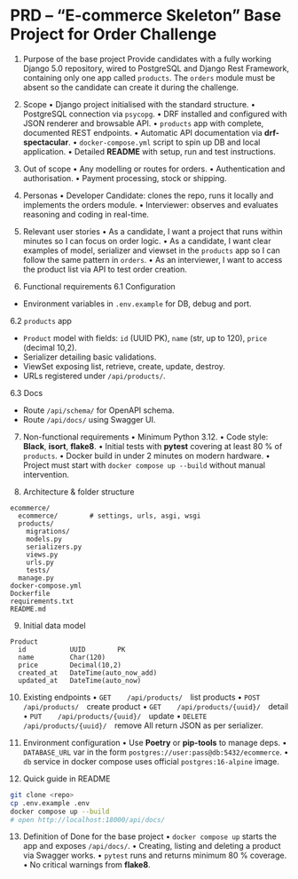 # PRD – “E-commerce Skeleton” Base Project for Order Challenge

1. Purpose of the base project
Provide candidates with a fully working Django 5.0 repository, wired to PostgreSQL and Django Rest Framework, containing only one app called `products`. The `orders` module must be absent so the candidate can create it during the challenge.

2. Scope
•  Django project initialised with the standard structure.
•  PostgreSQL connection via `psycopg`.
•  DRF installed and configured with JSON renderer and browsable API.
•  `products` app with complete, documented REST endpoints.
•  Automatic API documentation via **drf-spectacular**.
•  `docker-compose.yml` script to spin up DB and local application.
•  Detailed **README** with setup, run and test instructions.

3. Out of scope
•  Any modelling or routes for orders.
•  Authentication and authorisation.
•  Payment processing, stock or shipping.

4. Personas
•  Developer Candidate: clones the repo, runs it locally and implements the orders module.
•  Interviewer: observes and evaluates reasoning and coding in real-time.

5. Relevant user stories
•  As a candidate, I want a project that runs within minutes so I can focus on order logic.
•  As a candidate, I want clear examples of model, serializer and viewset in the `products` app so I can follow the same pattern in `orders`.
•  As an interviewer, I want to access the product list via API to test order creation.

6. Functional requirements
6.1 Configuration
- Environment variables in `.env.example` for DB, debug and port.

6.2 `products` app
- `Product` model with fields: `id` (UUID PK), `name` (str, up to 120), `price` (decimal 10,2).
- Serializer detailing basic validations.
- ViewSet exposing list, retrieve, create, update, destroy.
- URLs registered under `/api/products/`.

6.3 Docs
- Route `/api/schema/` for OpenAPI schema.
- Route `/api/docs/` using Swagger UI.

7. Non-functional requirements
•  Minimum Python 3.12.
•  Code style: **Black**, **isort**, **flake8**.
•  Initial tests with **pytest** covering at least 80 % of `products`.
•  Docker build in under 2 minutes on modern hardware.
•  Project must start with `docker compose up --build` without manual intervention.

8. Architecture & folder structure
```
ecommerce/
  ecommerce/        # settings, urls, asgi, wsgi
  products/
    migrations/
    models.py
    serializers.py
    views.py
    urls.py
    tests/
  manage.py
docker-compose.yml
Dockerfile
requirements.txt
README.md
```

9. Initial data model
```
Product
  id           UUID        PK
  name         Char(120)
  price        Decimal(10,2)
  created_at   DateTime(auto_now_add)
  updated_at   DateTime(auto_now)
```

10. Existing endpoints
•  `GET    /api/products/` list products
•  `POST   /api/products/` create product
•  `GET    /api/products/{uuid}/` detail
•  `PUT    /api/products/{uuid}/` update
•  `DELETE /api/products/{uuid}/` remove
All return JSON as per serializer.

11. Environment configuration
•  Use **Poetry** or **pip-tools** to manage deps.
•  `DATABASE_URL` var in the form `postgres://user:pass@db:5432/ecommerce`.
•  `db` service in docker compose uses official `postgres:16-alpine` image.

12. Quick guide in README
```sh
git clone <repo>
cp .env.example .env
docker compose up --build
# open http://localhost:18000/api/docs/
```

13. Definition of Done for the base project
•  `docker compose up` starts the app and exposes `/api/docs/`.
•  Creating, listing and deleting a product via Swagger works.
•  `pytest` runs and returns minimum 80 % coverage.
•  No critical warnings from **flake8**. 